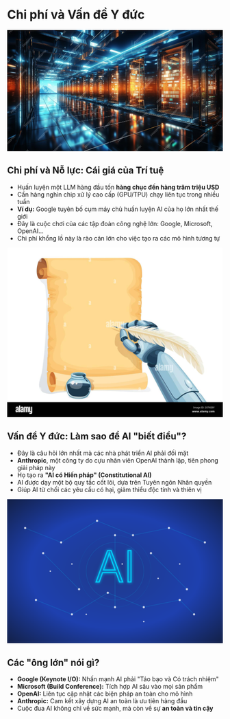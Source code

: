 # Chi phí và Vấn đề Y đức

![Data Center Cost](../../images/chapter-1/1.3.3-data-center-cost.jpg)

## **Chi phí và Nỗ lực: Cái giá của Trí tuệ**

- Huấn luyện một LLM hàng đầu tốn **hàng chục đến hàng trăm triệu USD**
- Cần hàng nghìn chip xử lý cao cấp (GPU/TPU) chạy liên tục trong nhiều tuần
- **Ví dụ:** Google tuyên bố cụm máy chủ huấn luyện AI của họ lớn nhất thế giới
- Đây là cuộc chơi của các tập đoàn công nghệ lớn: Google, Microsoft, OpenAI...
- Chi phí khổng lồ này là rào cản lớn cho việc tạo ra các mô hình tương tự

![Constitutional AI](../../images/chapter-1/1.3.4-constitutional-ai.jpg)

## **Vấn đề Y đức: Làm sao để AI "biết điều"?**

- Đây là câu hỏi lớn nhất mà các nhà phát triển AI phải đối mặt
- **Anthropic**, một công ty do cựu nhân viên OpenAI thành lập, tiên phong giải pháp này
- Họ tạo ra **"AI có Hiến pháp" (Constitutional AI)**
- AI được dạy một bộ quy tắc cốt lõi, dựa trên Tuyên ngôn Nhân quyền
- Giúp AI từ chối các yêu cầu có hại, giảm thiểu độc tính và thiên vị

![Company Logos Shield](../../images/chapter-1/1.3.5-company-logos-shield.svg)

## **Các "ông lớn" nói gì?**

- **Google (Keynote I/O):** Nhấn mạnh AI phải "Táo bạo và Có trách nhiệm"
- **Microsoft (Build Conference):** Tích hợp AI sâu vào mọi sản phẩm
- **OpenAI:** Liên tục cập nhật các biện pháp an toàn cho mô hình
- **Anthropic:** Cam kết xây dựng AI an toàn là ưu tiên hàng đầu
- Cuộc đua AI không chỉ về sức mạnh, mà còn về sự **an toàn và tin cậy**